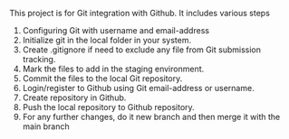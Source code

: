 This project is for Git integration with Github.
It includes various steps
1. Configuring Git with username and email-address
2. Initialize git in the local folder in your system.
3. Create .gitignore if need to exclude any file from Git submission tracking.
4. Mark the files to add in the staging environment.
5. Commit the files to the local Git repository.
6. Login/register to Github using Git email-address or username.
7. Create repository in Github.
8. Push the local repository to Github repository.
9. For any further changes, do it new branch and then merge it with the main branch
